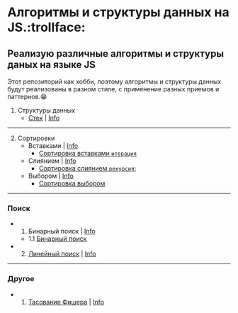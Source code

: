 Алгоритмы и структуры данных на JS.:trollface:
=========================================================================
Реализую различные алгоритмы и структуры даных на языке JS
------------------------------------------------------------------------

Этот репозиторий как хобби,
поэтому алгоритмы и структуры данных
будут реализованы в разном стиле,
с применение разных приемов и паттернов.:grin:
1. Структуры данных
    * [Стек](https://github.com/abbcili/learning_algorithms/blob/main/src/data_structures/stack.js) | [Info](https://ru.wikipedia.org/wiki/%D0%A1%D1%82%D0%B5%D0%BA)
---

2. Сортировки
    * Вставками | [Info](https://ru.wikipedia.org/wiki/%D0%A1%D0%BE%D1%80%D1%82%D0%B8%D1%80%D0%BE%D0%B2%D0%BA%D0%B0_%D0%B2%D1%81%D1%82%D0%B0%D0%B2%D0%BA%D0%B0%D0%BC%D0%B8)
        * [Сортировка вставками `итерация`](https://github.com/abbcili/learning_algorithms/blob/main/src/sorting_algorithms/insertion_sort.js)
    * Слиянием | [Info](https://ru.wikipedia.org/wiki/%D0%A1%D0%BE%D1%80%D1%82%D0%B8%D1%80%D0%BE%D0%B2%D0%BA%D0%B0_%D1%81%D0%BB%D0%B8%D1%8F%D0%BD%D0%B8%D0%B5%D0%BC)
        * [Сортировка слиянием `рекурсия`](https://github.com/abbcili/learning_algorithms/blob/main/src/sorting_algorithms/merge_sort.js);
    * Выбором | [Info](https://ru.wikipedia.org/wiki/%D0%A1%D0%BE%D1%80%D1%82%D0%B8%D1%80%D0%BE%D0%B2%D0%BA%D0%B0_%D0%B2%D1%8B%D0%B1%D0%BE%D1%80%D0%BE%D0%BC)
        * [Сортировка выбором](https://github.com/abbcili/learning_algorithms/blob/main/src/sorting_algorithms/selection_sort.js)
---

### Поиск
- 1. Бинарный поиск | [Info](https://ru.wikipedia.org/wiki/%D0%94%D0%B2%D0%BE%D0%B8%D1%87%D0%BD%D1%8B%D0%B9_%D0%BF%D0%BE%D0%B8%D1%81%D0%BA)
    - 1.1 [Бинарный поиск](https://github.com/abbcili/learning_algorithms/blob/main/src/search/binary_search.js)
- 2. [Линейный поиск](https://github.com/abbcili/learning_algorithms/blob/main/src/search/linear_search.js) | [Info](https://ru.wikipedia.org/wiki/%D0%9B%D0%B8%D0%BD%D0%B5%D0%B9%D0%BD%D1%8B%D0%B9_%D0%BF%D0%BE%D0%B8%D1%81%D0%BA)
---

### Другое
- 1. [Тасование Фишера](https://github.com/abbcili/learning_algorithms/blob/main/src/other/fisher_yates_shuffle.js) | [Info](https://ru.wikipedia.org/wiki/%D0%A2%D0%B0%D1%81%D0%BE%D0%B2%D0%B0%D0%BD%D0%B8%D0%B5_%D0%A4%D0%B8%D1%88%D0%B5%D1%80%D0%B0_%E2%80%94_%D0%99%D0%B5%D1%82%D1%81%D0%B0)
